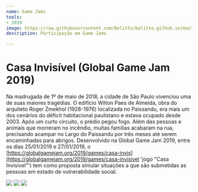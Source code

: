 ```yaml
---
name: Game Jams
tools:
- 2019
image: https://raw.githubusercontent.com/Bolitto/bolitto.github.io/master/imgs/projetos/casainvisivel1.jpg
description: Participação em Game Jams

---
```

# Casa Invisível (Global Game Jam 2019)

Na madrugada de 1º de maio de 2018, a cidade de São Paulo vivenciou uma de suas maiores tragédias. O edifício Wilton Paes de Almeida, obra do arquiteto Roger Zmekhol (1928-1976) localizada no Paissandu, era mais um dos cenários do déficit habitacional paulistano e estava ocupado desde 2003. Após um curto circuito, o prédio pegou fogo. Além das pessoas e animais que morreram no incêndio, muitas famílias acabaram na rua, precisando acampar no Largo do Paissandu por três meses até serem encaminhadas para abrigos. Desenvolvido na Global Game Jam 2019, entre os dias 25/01/2019 e 27/01/2019, o [https://globalgamejam.org/2019/games/casa-invis](https://globalgamejam.org/2019/games/casa-invisivel 'jogo "Casa Invisível"') tem como proposta simular situações a que são submetidas as pessoas em estado de vulnerabilidade social.

![](https://raw.githubusercontent.com/Bolitto/bolitto.github.io/master/imgs/projetos/casainvisivel2.jpg)
![](https://raw.githubusercontent.com/Bolitto/bolitto.github.io/master/imgs/projetos/casainvisivel3.jpg) ![](https://raw.githubusercontent.com/Bolitto/bolitto.github.io/master/imgs/projetos/casainvisivel5.jpeg)